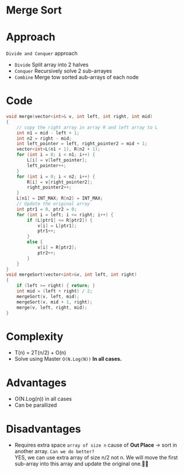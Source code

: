 # Merge Sort

# Approach 
`Divide and Conquer` approach 
- `Divide` Split array into 2 halves
- `Conquer` Recursively solve 2 sub-arrayes
- `Combine` Merge tow sorted aub-arrays of each node

# Code
```cpp
void merge(vector<int>& v, int left, int right, int mid)
{
    // copy the right array in array R and left array to L
    int n1 = mid - left + 1;
    int n2 = right - mid;
    int left_pointer = left, right_pointer2 = mid + 1;
    vector<int>L(n1 + 1), R(n2 + 1);
    for (int i = 0; i < n1; i++) {
        L[i] = v[left_pointer];
        left_pointer++;
    }
    for (int i = 0; i < n2; i++) {
        R[i] = v[right_pointer2];
        right_pointer2++;
    }
    L[n1] = INT_MAX; R[n2] = INT_MAX;
    // Update the original array
    int ptr1 = 0, ptr2 = 0;
    for (int i = left; i <= right; i++) {
        if (L[ptr1] <= R[ptr2]) {
            v[i] = L[ptr1];
            ptr1++;
        }
        else {
            v[i] = R[ptr2];
            ptr2++;
        }
    }
}
void mergeSort(vector<int>&v, int left, int right)
{
    if (left >= right) { return; }
    int mid = (left + right) / 2;
    mergeSort(v, left, mid);
    mergeSort(v, mid + 1, right);
    merge(v, left, right, mid);
}
```
# Complexity 

- T(n) = 2T(n/2) + O(n)
- Solve using Master `O(N.Log(N))` **In all cases.**

# Advantages 
- O(N.Log(n)) in all cases
- Can be parallized
# Disadvantages
- Requires extra space `array of size n` cause of **Out Place** -> sort in another array. `Can we do better?` <br>
  YES, we can use extra array of size n/2 not n. We will move the first sub-array into this array and update the original one.🤝🏻

  
